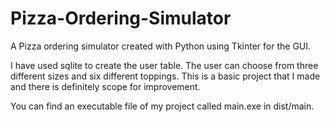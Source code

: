 # Pizza-Ordering-Simulator
A Pizza ordering simulator created with Python using Tkinter for the GUI.

I have used sqlite to create the user table. The user can choose from three different sizes and six different toppings. This is a basic project that I made and there is definitely scope for improvement.


You can find an executable file of my project called main.exe in dist/main.

